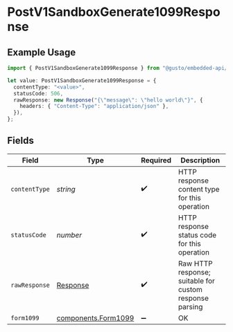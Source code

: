# PostV1SandboxGenerate1099Response

## Example Usage

```typescript
import { PostV1SandboxGenerate1099Response } from "@gusto/embedded-api/models/operations";

let value: PostV1SandboxGenerate1099Response = {
  contentType: "<value>",
  statusCode: 506,
  rawResponse: new Response("{\"message\": \"hello world\"}", {
    headers: { "Content-Type": "application/json" },
  }),
};
```

## Fields

| Field                                                                 | Type                                                                  | Required                                                              | Description                                                           |
| --------------------------------------------------------------------- | --------------------------------------------------------------------- | --------------------------------------------------------------------- | --------------------------------------------------------------------- |
| `contentType`                                                         | *string*                                                              | :heavy_check_mark:                                                    | HTTP response content type for this operation                         |
| `statusCode`                                                          | *number*                                                              | :heavy_check_mark:                                                    | HTTP response status code for this operation                          |
| `rawResponse`                                                         | [Response](https://developer.mozilla.org/en-US/docs/Web/API/Response) | :heavy_check_mark:                                                    | Raw HTTP response; suitable for custom response parsing               |
| `form1099`                                                            | [components.Form1099](../../models/components/form1099.md)            | :heavy_minus_sign:                                                    | OK                                                                    |
